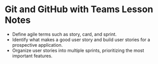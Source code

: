 # Git and GitHub with Teams Lesson Notes

- Define agile terms such as story, card, and sprint.
- Identify what makes a good user story and build user stories for a prospective application.
- Organize user stories into multiple sprints, prioritizing the most important features.

